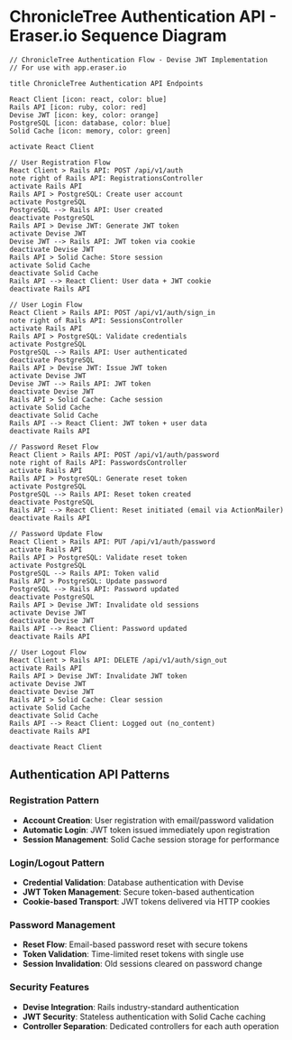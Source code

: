 # ChronicleTree Authentication API - Eraser.io Sequence Diagram

```
// ChronicleTree Authentication Flow - Devise JWT Implementation
// For use with app.eraser.io

title ChronicleTree Authentication API Endpoints

React Client [icon: react, color: blue]
Rails API [icon: ruby, color: red]
Devise JWT [icon: key, color: orange]
PostgreSQL [icon: database, color: blue]
Solid Cache [icon: memory, color: green]

activate React Client

// User Registration Flow
React Client > Rails API: POST /api/v1/auth
note right of Rails API: RegistrationsController
activate Rails API
Rails API > PostgreSQL: Create user account
activate PostgreSQL
PostgreSQL --> Rails API: User created
deactivate PostgreSQL
Rails API > Devise JWT: Generate JWT token
activate Devise JWT
Devise JWT --> Rails API: JWT token via cookie
deactivate Devise JWT
Rails API > Solid Cache: Store session
activate Solid Cache
deactivate Solid Cache
Rails API --> React Client: User data + JWT cookie
deactivate Rails API

// User Login Flow
React Client > Rails API: POST /api/v1/auth/sign_in
note right of Rails API: SessionsController
activate Rails API
Rails API > PostgreSQL: Validate credentials
activate PostgreSQL
PostgreSQL --> Rails API: User authenticated
deactivate PostgreSQL
Rails API > Devise JWT: Issue JWT token
activate Devise JWT
Devise JWT --> Rails API: JWT token
deactivate Devise JWT
Rails API > Solid Cache: Cache session
activate Solid Cache
deactivate Solid Cache
Rails API --> React Client: JWT token + user data
deactivate Rails API

// Password Reset Flow
React Client > Rails API: POST /api/v1/auth/password
note right of Rails API: PasswordsController
activate Rails API
Rails API > PostgreSQL: Generate reset token
activate PostgreSQL
PostgreSQL --> Rails API: Reset token created
deactivate PostgreSQL
Rails API --> React Client: Reset initiated (email via ActionMailer)
deactivate Rails API

// Password Update Flow
React Client > Rails API: PUT /api/v1/auth/password
activate Rails API
Rails API > PostgreSQL: Validate reset token
activate PostgreSQL
PostgreSQL --> Rails API: Token valid
Rails API > PostgreSQL: Update password
PostgreSQL --> Rails API: Password updated
deactivate PostgreSQL
Rails API > Devise JWT: Invalidate old sessions
activate Devise JWT
deactivate Devise JWT
Rails API --> React Client: Password updated
deactivate Rails API

// User Logout Flow
React Client > Rails API: DELETE /api/v1/auth/sign_out
activate Rails API
Rails API > Devise JWT: Invalidate JWT token
activate Devise JWT
deactivate Devise JWT
Rails API > Solid Cache: Clear session
activate Solid Cache
deactivate Solid Cache
Rails API --> React Client: Logged out (no_content)
deactivate Rails API

deactivate React Client
```

## Authentication API Patterns

### Registration Pattern
- **Account Creation**: User registration with email/password validation
- **Automatic Login**: JWT token issued immediately upon registration
- **Session Management**: Solid Cache session storage for performance

### Login/Logout Pattern
- **Credential Validation**: Database authentication with Devise
- **JWT Token Management**: Secure token-based authentication
- **Cookie-based Transport**: JWT tokens delivered via HTTP cookies

### Password Management
- **Reset Flow**: Email-based password reset with secure tokens
- **Token Validation**: Time-limited reset tokens with single use
- **Session Invalidation**: Old sessions cleared on password change

### Security Features
- **Devise Integration**: Rails industry-standard authentication
- **JWT Security**: Stateless authentication with Solid Cache caching
- **Controller Separation**: Dedicated controllers for each auth operation
